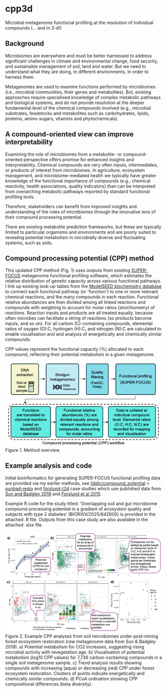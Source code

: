 # cpp3d
Microbial metagenome functional profiling at the resolution of individual compounds (... and in 3-d!)

## Background
Microbiomes are everywhere and must be better harnessed to address significant challenges in climate and environmental change, food security, and sustainable management of soil, land and water. But we need to understand what they are doing, in different environments, in order to harness them.

Metagenomes are used to examine functions performed by microbiomes (i.e., microbial communities, their genes and metabolites). But, existing approaches require specialised knowledge of complex metabolic pathways and biological systems, and do not provide resolution at the deeper fundamental level of the chemical compounds involved (e.g., microbial substrates, feedstocks and metabolites such as carbohydrates, lipids, proteins, amino-sugars, vitamins and phytochemicals).

## A compound-oriented view can improve interpretability
Examining the role of microbiomes from a metabolite- or compound-oriented perspective offers promise for enhanced insights and interpretability. Chemical compounds are very often inputs, intermediates, or products of interest from microbiomes. In agriculture, ecosystem management, and microbiome-mediated health we typically have greater knowledge of the functional importance of compounds (e.g., chemical reactivity, health associations, quality indicators) than can be interpreted from overarching metabolic pathways reported by standard functional profiling tools. 

Therefore, stakeholders can benefit from improved insights and understanding of the roles of microbiomes through the innovative lens of their compound processing potential.

There are existing metabolite prediction frameworks, but these are typically limited to particular organisms and environments and are poorly suited to revealing potential metabolism in microbially diverse and fluctuating systems, such as soils.

## Compound processing potential (CPP) method

This updated CPP method (Fig. 1) uses outputs from existing [SUPER-FOCUS](https://github.com/metageni/SUPER-FOCUS) metagenome functional profiling software, which estimates the relative distribution of genetic capacity across various functional pathways. I link up existing look-up tables from the [ModelSEED biochemistry database](https://github.com/ModelSEED/ModelSEEDDatabase/tree/master/Biochemistry) to connect each functional pathway (or 'function') to one or more relevant chemical reactions, and the many compounds in each reaction. Functional relative abundances are then divided among all linked reactions and compounds with weighting to account for molar ratios (stoichiometry) of reactions.  Reaction inputs and products are all treated equally, because often microbes can facilitate a string of reactions (so products become inputs, and so on). For all carbon (C)-containing compounds, elemental ratios of oxygen (O):C, hydrogen (H):C, and nitrogen (N):C are calculated to enable visualisation and and analysis of energetically and chemically similar compounds. 

CPP values represent the functional capacity (%) allocated to each compound, reflecting their potential metabolism in a given metagenome.

![cpp3d method overview](/ancillary-files/Figure1-CPP-method-update_Soil-or-stool.png)
Figure 1. Method overview

## Example analysis and code

Initial bioinformatics for generating SUPER-FOCUS functional profiling data are provided via my earlier methods, see [liddic/compound_potential](https://github.com/liddic/compound_potential) > [sunbad-resto](https://github.com/liddic/compound_potential/tree/main/sunbad-resto) and [forslund-t2d](https://github.com/liddic/compound_potential/tree/main/forslund-t2d) case studies which use published data from [Sun and Badgley 2019](https://doi.org/10.1016/j.soilbio.2019.05.004) and [Forslund et al 2015](https://doi.org/10.1038/nature15766).

Example R code for the study titled: 'Overlapping soil and gut microbiome compound processing potential in a gradient of ecosystem quality and subjects with type 2 diabetes' (BIORXIV/2025/642605) is provided in the attached .R file. Outputs from this case study are also available in the attached .xlsx file.

![Example analyses](/ancillary-files/Figure2-Example-analyses.png)
Figure 2. Example CPP analyses from soil microbiomes under post-mining forest ecosystem restoration (raw metagenome data from Sun & Badgley 2019). a) Potential metabolism for CO2 increases, suggesting rising microbial activity with revegetation age. b) Visualisation of potential metabolism (log10 CPP values) for 7,736 carbon-containing compounds in a single soil metagenome sample. c) Trend analysis results showing compounds with increasing (aqua) or decreasing (red) CPP under forest ecosystem restoration. Clusters of points indicate energetically and chemically similar compounds. d) PCoA ordination showing CPP compositional differences (beta diversity).

